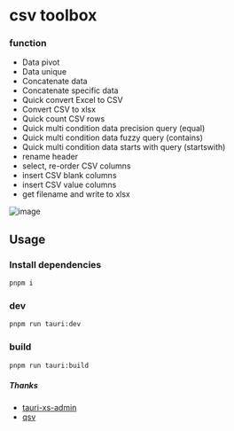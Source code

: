 # csv toolbox

### function
* Data pivot
* Data unique
* Concatenate data
* Concatenate specific data
* Quick convert Excel to CSV
* Convert CSV to xlsx
* Quick count CSV rows
* Quick multi condition data precision query (equal)
* Quick multi condition data fuzzy query (contains)
* Quick multi condition data starts with query (startswith)
* rename header
* select, re-order CSV columns
* insert CSV blank columns
* insert CSV value columns
* get filename and write to xlsx

![image](https://github.com/user-attachments/assets/5ca80663-a8f2-41fc-9898-1fa52dbd854f)


## Usage
### Install dependencies
```bash
pnpm i
```
### dev
```bash
pnpm run tauri:dev
```
### build
```bash
pnpm run tauri:build
```

##### Thanks
* [tauri-xs-admin](https://github.com/jsxiaosi/tauri-xs-admin)
* [qsv](https://github.com/jqnatividad/qsv)
